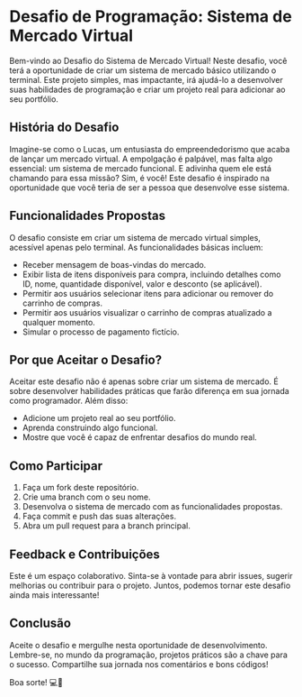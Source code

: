 # Desafio de Programação: Sistema de Mercado Virtual

Bem-vindo ao Desafio do Sistema de Mercado Virtual! Neste desafio, você terá a oportunidade de criar um sistema de mercado básico utilizando o terminal. Este projeto simples, mas impactante, irá ajudá-lo a desenvolver suas habilidades de programação e criar um projeto real para adicionar ao seu portfólio.

## História do Desafio

Imagine-se como o Lucas, um entusiasta do empreendedorismo que acaba de lançar um mercado virtual. A empolgação é palpável, mas falta algo essencial: um sistema de mercado funcional. E adivinha quem ele está chamando para essa missão? Sim, é você! Este desafio é inspirado na oportunidade que você teria de ser a pessoa que desenvolve esse sistema.

## Funcionalidades Propostas

O desafio consiste em criar um sistema de mercado virtual simples, acessível apenas pelo terminal. As funcionalidades básicas incluem:

- Receber mensagem de boas-vindas do mercado.
- Exibir lista de itens disponíveis para compra, incluindo detalhes como ID, nome, quantidade disponível, valor e desconto (se aplicável).
- Permitir aos usuários selecionar itens para adicionar ou remover do carrinho de compras.
- Permitir aos usuários visualizar o carrinho de compras atualizado a qualquer momento.
- Simular o processo de pagamento fictício.

## Por que Aceitar o Desafio?

Aceitar este desafio não é apenas sobre criar um sistema de mercado. É sobre desenvolver habilidades práticas que farão diferença em sua jornada como programador. Além disso:

- Adicione um projeto real ao seu portfólio.
- Aprenda construindo algo funcional.
- Mostre que você é capaz de enfrentar desafios do mundo real.

## Como Participar

1. Faça um fork deste repositório.
2. Crie uma branch com o seu nome.
3. Desenvolva o sistema de mercado com as funcionalidades propostas.
4. Faça commit e push das suas alterações.
5. Abra um pull request para a branch principal.

## Feedback e Contribuições

Este é um espaço colaborativo. Sinta-se à vontade para abrir issues, sugerir melhorias ou contribuir para o projeto. Juntos, podemos tornar este desafio ainda mais interessante!

## Conclusão

Aceite o desafio e mergulhe nesta oportunidade de desenvolvimento. Lembre-se, no mundo da programação, projetos práticos são a chave para o sucesso. Compartilhe sua jornada nos comentários e bons códigos!

Boa sorte! 💻🚀
